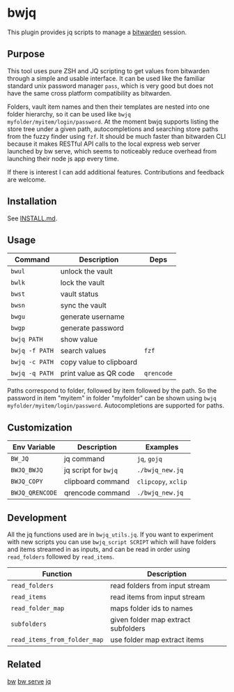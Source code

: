 # bwjq
This plugin provides jq scripts to manage a
[bitwarden](https://github.com/bitwarden/cli) session.

## Purpose

This tool uses pure ZSH and JQ scripting to get values from bitwarden through a simple and usable interface. It can be used like the familiar standard unix password manager `pass`, which is very good but does not have the same cross platform compatibility as bitwarden.

Folders, vault item names and then their templates are nested into one folder hierarchy, so it can be used like `bwjq myfolder/myitem/login/password`. At the moment bwjq supports listing the store tree under a given path, autocompletions and searching store paths from the fuzzy finder using `fzf`. It should be much faster than bitwarden CLI because it makes RESTful API calls to the local express web server launched by bw serve, which seems to noticeably reduce overhead from launching their node js app every time.

If there is interest I can add additional features. Contributions and feedback are welcome.

## Installation

See [INSTALL.md](INSTALL.md).

## Usage

| Command              | Description             | Deps       |
|----------------------|-------------------------|------------|
| `bwul`               | unlock the vault        |            |
| `bwlk`               | lock the vault          |            |
| `bwst`               | vault status            |            |
| `bwsn`               | sync the vault          |            |
| `bwgu`               | generate username       |            |
| `bwgp`               | generate password       |            |
| `bwjq PATH`          | show value              |            |
| `bwjq -f PATH`       | search values           | `fzf`      |
| `bwjq -c PATH`       | copy value to clipboard |            |
| `bwjq -q PATH`       | print value as QR code  | `qrencode` |

Paths correspond to folder, followed by item followed by the path. So the password in item "myitem" in folder "myfolder" can be shown using `bwjq myfolder/myitem/login/password`. Autocompletions are supported for paths.

## Customization

| Env Variable    | Description          | Examples            |
|-----------------|----------------------|---------------------|
| `BW_JQ`         | jq command           | `jq`, `gojq`        |
| `BWJQ_BWJQ`     | jq script for `bwjq` | `./bwjq_new.jq`     |
| `BWJQ_COPY`     | clipboard command    | `clipcopy`, `xclip` |
| `BWJQ_QRENCODE` | qrencode command     | `./bwjq_new.jq`     |

## Development

All the jq functions used are in `bwjq_utils.jq`. If you want to experiment with new scripts you can use `bwjq_script SCRIPT` which will have folders and items streamed in as inputs, and can be read in order using `read_folders` followed by `read_items`.

| Function                     | Description                         |
|------------------------------|-------------------------------------|
| `read_folders`               | read folders from input stream      |
| `read_items`                 | read items from input stream      |
| `read_folder_map`            | maps folder ids to names            |
| `subfolders`                 | given folder map extract subfolders |
| `read_items_from_folder_map` | use folder map extract items        |

## Related

[bw](https://bitwarden.com/help/cli/)
[bw serve](https://bitwarden.com/help/bitwarden-apis/#vault-management-api)
[jq](https://jqlang.org/manual/)
